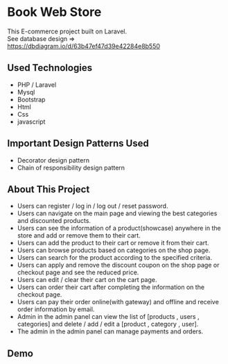 # Book Web Store

This E-commerce project built on Laravel.<br>
See database design => https://dbdiagram.io/d/63b47ef47d39e42284e8b550

## Used Technologies
* PHP / Laravel
* Mysql 
* Bootstrap
* Html
* Css 
* javascript

## Important Design Patterns Used
* Decorator design pattern 
* Chain of responsibility design pattern 

## About This Project
* Users can register / log in / log out / reset password.
* Users can navigate on the main page and viewing the best categories and discounted products.
* Users can see the information of a product(showcase) anywhere in the store and add or remove them to their cart.
* Users can add the product to their cart or remove it from their cart.
* Users can browse products based on categories on the shop page.
* Users can search for the product according to the specified criteria.
* Users can apply and remove the discount coupon on the shop page or checkout page and see the reduced price.
* Users can edit / clear their cart on the cart page.
* Users can order their cart after completing the information on the checkout page.
* Users can pay their order online(with gateway) and offline and receive order information by email.
* Admin in the admin panel can view the list of [products , users , categories] and delete / add / edit a [product , category , user].
* The admin in the admin panel can manage payments and orders.

## Demo
